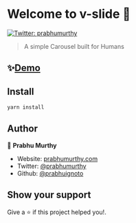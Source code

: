 # Welcome to v-slide 👋

[![Twitter: prabhumurthy](https://img.shields.io/twitter/follow/prabhumurthy.svg?style=social)](https://twitter.com/prabhumurthy)

> A simple Carousel built for Humans

## ✨[Demo](http://v-slide.netlify.com)

## Install

```sh
yarn install
```

## Author

👤 **Prabhu Murthy**

* Website: [prabhumurthy.com](http://prabhumurthy.netlify.com)
* Twitter: [@prabhumurthy](https://twitter.com/prabhumurthy)
* Github: [@prabhuignoto](https://github.com/prabhuignoto)

## Show your support

Give a ⭐️ if this project helped you!.
